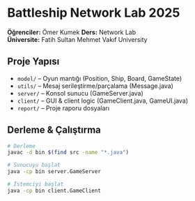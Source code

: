 # Battleship Network Lab 2025

**Öğrenciler:** Ömer Kumek
**Ders:** Network Lab  
**Üniversite:** Fatih Sultan Mehmet Vakıf University  

## Proje Yapısı

- `model/` – Oyun mantığı (Position, Ship, Board, GameState)  
- `utils/` – Mesaj serileştirme/parçalama (Message.java)  
- `server/` – Konsol sunucu (GameServer.java)  
- `client/` – GUI & client logic (GameClient.java, GameUI.java)  
- `report/` – Proje raporu dosyaları  

## Derleme & Çalıştırma

```bash
# Derleme
javac -d bin $(find src -name "*.java")

# Sunucuyu başlat
java -cp bin server.GameServer

# İstemciyi başlat
java -cp bin client.GameClient

